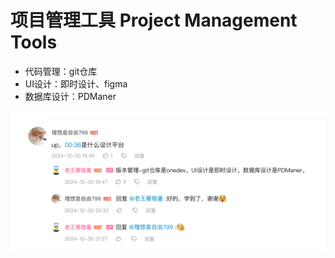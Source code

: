 

# 项目管理工具 Project Management Tools

- 代码管理：git仓库
- UI设计：即时设计、figma
- 数据库设计：PDManer

![image-20250223030149717](./20240223-project-env.assets/image-20250223030149717.png)